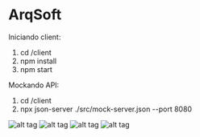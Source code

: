 # ArqSoft

Iniciando client:
1. cd /client
2. npm install
3. npm start

Mockando API:
1. cd /client
2. npx json-server ./src/mock-server.json --port 8080


![alt tag](home.png "login")
![alt tag](home2.png "home")
![alt tag](groups.png "groups")
![alt tag](groupEvents.png "group events")

